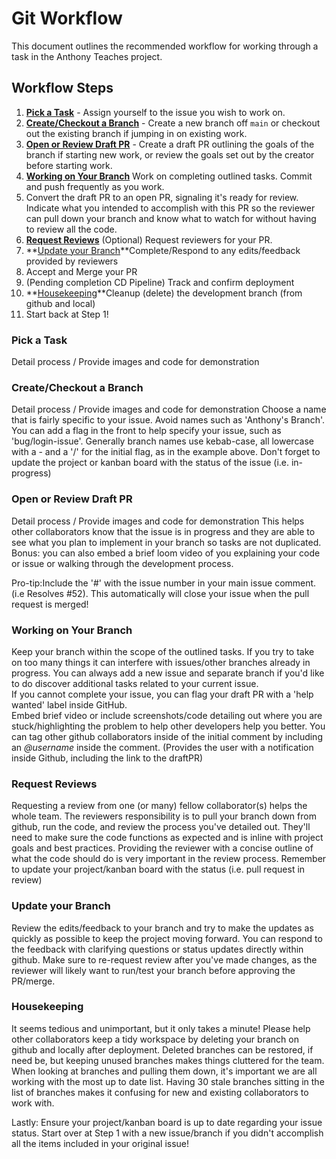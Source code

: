 # Git Workflow

This document outlines the recommended workflow for working through a task in the Anthony Teaches project.

## Workflow Steps

1. **[Pick a Task](#pick-a-task)** - Assign yourself to the issue you wish to work on.
2. **[Create/Checkout a Branch](#createcheckout-a-branch)** - Create a new branch off `main` or checkout out the existing branch if jumping in on existing work.
3. **[Open or Review Draft PR](#open-or-review-draft-pr)** - Create a draft PR outlining the goals of the branch if starting new work, or review the goals set out by the creator before starting work.
4. **[Working on Your Branch](#working-on-your-branch)** Work on completing outlined tasks. Commit and push frequently as you work.
5. Convert the draft PR to an open PR, signaling it's ready for review. Indicate what you intended to accomplish with this PR so the reviewer can pull down your branch and know what to watch for without having to review all the code.
6. **[Request Reviews](#request-reviews)** (Optional) Request reviewers for your PR.
7. **[Update your Branch](#update-your-branch)**Complete/Respond to any edits/feedback provided by reviewers
8. Accept and Merge your PR
9. (Pending completion CD Pipeline) Track and confirm deployment
10. **[Housekeeping](#housekeeping)**Cleanup (delete) the development branch (from github and local)
11. Start back at Step 1!

### Pick a Task

Detail process / Provide images and code for demonstration

### Create/Checkout a Branch

Detail process / Provide images and code for demonstration
Choose a name that is fairly specific to your issue. Avoid names such as 'Anthony's Branch'. You can add a flag in the front to help specify your issue, such as 'bug/login-issue'. Generally branch names use kebab-case, all lowercase with a - and a '/' for the initial flag, as in the example above.
Don't forget to update the project or kanban board with the status of the issue (i.e. in-progress)

### Open or Review Draft PR

Detail process / Provide images and code for demonstration
This helps other collaborators know that the issue is in progress and they are able to see what you plan to implement in your branch so tasks are not duplicated. Bonus: you can also embed a brief loom video of you explaining your code or issue or walking through the development process.

Pro-tip:Include the '#' with the issue number in your main issue comment. (i.e Resolves #52). This automatically will close your issue when the pull request is merged!

### Working on Your Branch

Keep your branch within the scope of the outlined tasks. If you try to take on too many things it can interfere with issues/other branches already in progress. You can always add a new issue and separate branch if you'd like to do discover additional tasks related to your current issue.
<br>
If you cannot complete your issue, you can flag your draft PR with a 'help wanted' label inside GitHub. <br>
Embed brief video or include screenshots/code detailing out where you are stuck/highlighting the problem to help other developers help you better. You can tag other github collaborators inside of the initial comment by including an _@username_ inside the comment. (Provides the user with a notification inside Github, including the link to the draftPR)

### Request Reviews

Requesting a review from one (or many) fellow collaborator(s) helps the whole team. The reviewers responsibility is to pull your branch down from github, run the code, and review the process you've detailed out. They'll need to make sure the code functions as expected and is inline with project goals and best practices. Providing the reviewer with a concise outline of what the code should do is very important in the review process. Remember to update your project/kanban board with the status (i.e. pull request in review)

### Update your Branch

Review the edits/feedback to your branch and try to make the updates as quickly as possible to keep the project moving forward. You can respond to the feedback with clarifying questions or status updates directly within github. Make sure to re-request review after you've made changes, as the reviewer will likely want to run/test your branch before approving the PR/merge.

### Housekeeping

It seems tedious and unimportant, but it only takes a minute! Please help other collaborators keep a tidy workspace by deleting your branch on github and locally after deployment. Deleted branches can be restored, if need be, but keeping unused branches makes things cluttered for the team. When looking at branches and pulling them down, it's important we are all working with the most up to date list. Having 30 stale branches sitting in the list of branches makes it confusing for new and existing collaborators to work with.

Lastly: Ensure your project/kanban board is up to date regarding your issue status. Start over at Step 1 with a new issue/branch if you didn't accomplish all the items included in your original issue!
